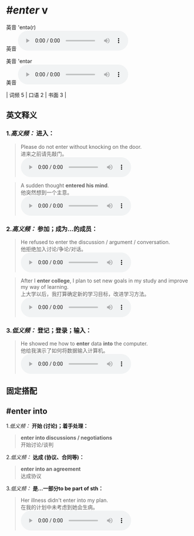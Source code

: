 # ***\#enter*** v
英音 'entə(r)  
英音
<audio src="./media/enter-B.aac" controls="controls"></audio>

美音 'entər  
美音
<audio src="./media/enter.aac" controls="controls"></audio>



| 词频 5 | 口语 2 | 书面 3 |  

英文释义
---
### 1.*高义频：* **进入：**  

 > Please do not enter without knocking on the door.   
 > 进来之前请先敲门。    
<audio src="./media/enter-1.aac" controls="controls"></audio>

 > A sudden thought **entered his mind**.   
 > 他突然想到一个主意。    
<audio src="./media/enter-2.aac" controls="controls"></audio>

### 2.*高义频：* **参加；成为...的成员：**  

 > He refused to enter the discussion / argument / conversation.   
 > 他拒绝加入讨论/争论/对话。    
<audio src="./media/enter-4.aac" controls="controls"></audio>

 > After I **enter college**, I plan to set new goals in my study and improve my way of learning.   
 > 上大学以后，我打算确定新的学习目标，改进学习方法。    
<audio src="./media/enter-3.aac" controls="controls"></audio>

### 3.*低义频：* **登记；登录；输入：**  

 > He showed me how to **enter** data **into** the computer.  
 > 他给我演示了如何将数据输入计算机。    
<audio src="./media/enter-5.aac" controls="controls"></audio>


固定搭配
---
## \#enter into
1.*低义频：* **开始 (讨论)；着手处理：**  

 > **enter into discussions / negotiations**  
 > 开始讨论/谈判    

2.*低义频：* **达成 (协议、合同等)：**  

 > **enter into an agreement**  
 > 达成协议    

3.*低义频：* **是…一部分to be part of sth：**  

 > Her illness didn't enter into my plan.  
 > 在我的计划中未考虑到她会生病。    
<audio src="./media/enter-6.aac" controls="controls"></audio>


